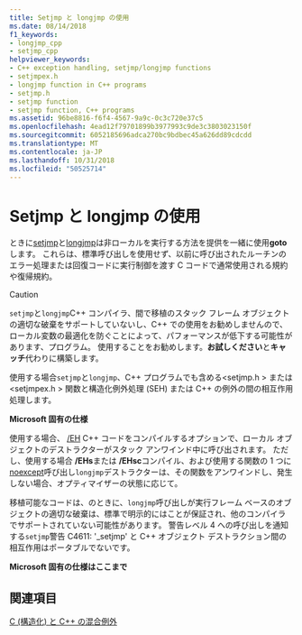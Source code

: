 ```yaml
---
title: Setjmp と longjmp の使用
ms.date: 08/14/2018
f1_keywords:
- longjmp_cpp
- setjmp_cpp
helpviewer_keywords:
- C++ exception handling, setjmp/longjmp functions
- setjmpex.h
- longjmp function in C++ programs
- setjmp.h
- setjmp function
- setjmp function, C++ programs
ms.assetid: 96be8816-f6f4-4567-9a9c-0c3c720e37c5
ms.openlocfilehash: 4ead12f79701899b3977993c9de3c3803023150f
ms.sourcegitcommit: 6052185696adca270bc9bdbec45a626dd89cdcdd
ms.translationtype: MT
ms.contentlocale: ja-JP
ms.lasthandoff: 10/31/2018
ms.locfileid: "50525714"
---
```

# <a name="using-setjmp-and-longjmp"></a>Setjmp と longjmp の使用

ときに[setjmp](../c-runtime-library/reference/setjmp.md)と[longjmp](../c-runtime-library/reference/longjmp.md)は非ローカルを実行する方法を提供を一緒に使用**goto**します。 これらは、標準呼び出しを使用せず、以前に呼び出されたルーチンのエラー処理または回復コードに実行制御を渡す C コードで通常使用される規約や復帰規約。

> [!CAUTION]
> `setjmp`と`longjmp`C++ コンパイラ、間で移植のスタック フレーム オブジェクトの適切な破棄をサポートしていないし、C++ での使用をお勧めしませんので、ローカル変数の最適化を防ぐことによって、パフォーマンスが低下する可能性があります、プログラム。 使用することをお勧めします。**お試しください**と**キャッチ**代わりに構築します。

使用する場合`setjmp`と`longjmp`、C++ プログラムでも含める\<setjmp.h > または\<setjmpex.h > 関数と構造化例外処理 (SEH) または C++ の例外の間の相互作用処理します。

**Microsoft 固有の仕様**

使用する場合、 [/EH](../build/reference/eh-exception-handling-model.md) C++ コードをコンパイルするオプションで、ローカル オブジェクトのデストラクターがスタック アンワインド中に呼び出されます。 ただし、使用する場合 **/EHs**または **/EHsc**コンパイル、および使用する関数の 1 つに[noexcept](../cpp/noexcept-cpp.md)呼び出し`longjmp`デストラクターは、その関数をアンワインドし、発生しない場合、オプティマイザーの状態に応じて。

移植可能なコードは、のときに、`longjmp`呼び出しが実行フレーム ベースのオブジェクトの適切な破棄は、標準で明示的にはことが保証され、他のコンパイラでサポートされていない可能性があります。 警告レベル 4 への呼び出しを通知する`setjmp`警告 C4611: '_setjmp' と C++ オブジェクト デストラクション間の相互作用はポータブルでないです。

**Microsoft 固有の仕様はここまで**

## <a name="see-also"></a>関連項目

[C (構造化) と C++ の混合例外](../cpp/mixing-c-structured-and-cpp-exceptions.md)

